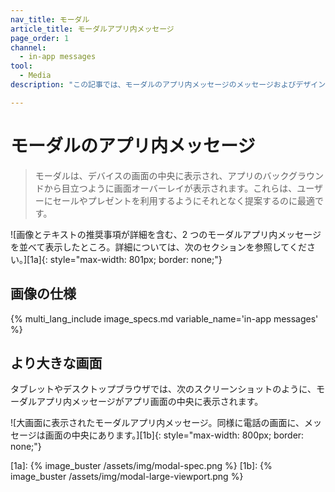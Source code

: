 ```yaml
---
nav_title: モーダル
article_title: モーダルアプリ内メッセージ
page_order: 1
channel:
  - in-app messages
tool:
  - Media
description: "この記事では、モーダルのアプリ内メッセージのメッセージおよびデザイン要件について説明します。"

---
```


# モーダルのアプリ内メッセージ

> モーダルは、デバイスの画面の中央に表示され、アプリのバックグラウンドから目立つように画面オーバーレイが表示されます。これらは、ユーザーにセールやプレゼントを利用するようにそれとなく提案するのに最適です。

![画像とテキストの推奨事項が詳細を含む、2 つのモーダルアプリ内メッセージを並べて表示したところ。詳細については、次のセクションを参照してください。]\[1a]{: style="max-width: 801px; border: none;"}

## 画像の仕様

{% multi_lang_include image_specs.md variable_name='in-app messages' %}

## より大きな画面

タブレットやデスクトップブラウザでは、次のスクリーンショットのように、モーダルアプリ内メッセージがアプリ画面の中央に表示されます。

![大画面に表示されたモーダルアプリ内メッセージ。同様に電話の画面に、メッセージは画面の中央にあります。]\[1b]{: style="max-width: 800px; border: none;"}

\[1a]: {% image_buster /assets/img/modal-spec.png %}
\[1b]: {% image_buster /assets/img/modal-large-viewport.png %}


